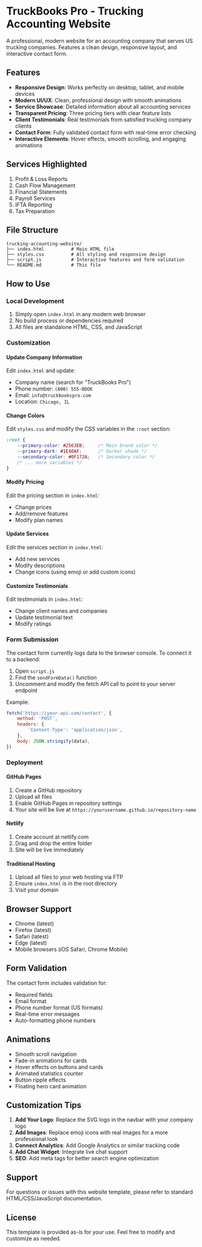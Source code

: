 # TruckBooks Pro - Trucking Accounting Website

A professional, modern website for an accounting company that serves US trucking companies. Features a clean design, responsive layout, and interactive contact form.

## Features

- **Responsive Design**: Works perfectly on desktop, tablet, and mobile devices
- **Modern UI/UX**: Clean, professional design with smooth animations
- **Service Showcase**: Detailed information about all accounting services
- **Transparent Pricing**: Three pricing tiers with clear feature lists
- **Client Testimonials**: Real testimonials from satisfied trucking company clients
- **Contact Form**: Fully validated contact form with real-time error checking
- **Interactive Elements**: Hover effects, smooth scrolling, and engaging animations

## Services Highlighted

1. Profit & Loss Reports
2. Cash Flow Management
3. Financial Statements
4. Payroll Services
5. IFTA Reporting
6. Tax Preparation

## File Structure

```
trucking-accounting-website/
├── index.html          # Main HTML file
├── styles.css          # All styling and responsive design
├── script.js           # Interactive features and form validation
└── README.md           # This file
```

## How to Use

### Local Development

1. Simply open `index.html` in any modern web browser
2. No build process or dependencies required
3. All files are standalone HTML, CSS, and JavaScript

### Customization

#### Update Company Information

Edit `index.html` and update:
- Company name (search for "TruckBooks Pro")
- Phone number: `(800) 555-BOOK`
- Email: `info@truckbookspro.com`
- Location: `Chicago, IL`

#### Change Colors

Edit `styles.css` and modify the CSS variables in the `:root` section:

```css
:root {
    --primary-color: #2563EB;     /* Main brand color */
    --primary-dark: #1E40AF;      /* Darker shade */
    --secondary-color: #0F172A;   /* Secondary color */
    /* ... more variables */
}
```

#### Modify Pricing

Edit the pricing section in `index.html`:
- Change prices
- Add/remove features
- Modify plan names

#### Update Services

Edit the services section in `index.html`:
- Add new services
- Modify descriptions
- Change icons (using emoji or add custom icons)

#### Customize Testimonials

Edit testimonials in `index.html`:
- Change client names and companies
- Update testimonial text
- Modify ratings

### Form Submission

The contact form currently logs data to the browser console. To connect it to a backend:

1. Open `script.js`
2. Find the `sendFormData()` function
3. Uncomment and modify the fetch API call to point to your server endpoint

Example:
```javascript
fetch('https://your-api.com/contact', {
    method: 'POST',
    headers: {
        'Content-Type': 'application/json',
    },
    body: JSON.stringify(data),
})
```

### Deployment

#### GitHub Pages
1. Create a GitHub repository
2. Upload all files
3. Enable GitHub Pages in repository settings
4. Your site will be live at `https://yourusername.github.io/repository-name`

#### Netlify
1. Create account at netlify.com
2. Drag and drop the entire folder
3. Site will be live immediately

#### Traditional Hosting
1. Upload all files to your web hosting via FTP
2. Ensure `index.html` is in the root directory
3. Visit your domain

## Browser Support

- Chrome (latest)
- Firefox (latest)
- Safari (latest)
- Edge (latest)
- Mobile browsers (iOS Safari, Chrome Mobile)

## Form Validation

The contact form includes validation for:
- Required fields
- Email format
- Phone number format (US formats)
- Real-time error messages
- Auto-formatting phone numbers

## Animations

- Smooth scroll navigation
- Fade-in animations for cards
- Hover effects on buttons and cards
- Animated statistics counter
- Button ripple effects
- Floating hero card animation

## Customization Tips

1. **Add Your Logo**: Replace the SVG logo in the navbar with your company logo
2. **Add Images**: Replace emoji icons with real images for a more professional look
3. **Connect Analytics**: Add Google Analytics or similar tracking code
4. **Add Chat Widget**: Integrate live chat support
5. **SEO**: Add meta tags for better search engine optimization

## Support

For questions or issues with this website template, please refer to standard HTML/CSS/JavaScript documentation.

## License

This template is provided as-is for your use. Feel free to modify and customize as needed.
